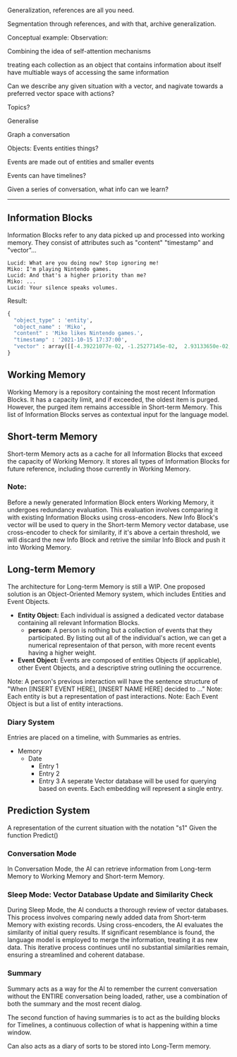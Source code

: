 
Generalization, references are all you need.

Segmentation through references, and with that, archive generalization.

Conceptual example:
Observation: 

Combining the idea of self-attention mechanisms



treating each collection as an object that contains information about itself
have multiable ways of accessing the same information

Can we describe any given situation with a vector, and nagivate towards a preferred vector space with actions?

Topics?

Generalise

Graph a conversation

Objects:
  Events
  entities
  things?

Events are made out of 
entities and smaller events

Events can have timelines?

Given a series of conversation, what info can we learn?

---
## Information Blocks
Information Blocks refer to any data picked up and processed into working memory. They consist of attributes such as "content" "timestamp" and "vector"...
```
Lucid: What are you doing now? Stop ignoring me!
Miko: I'm playing Nintendo games.
Lucid: And that's a higher priority than me?
Miko: ...
Lucid: Your silence speaks volumes.
```
Result:
```python
{
  "object_type" : 'entity',
  "object_name" : 'Miko',
  "content" : 'Miko likes Nintendo games.',
  "timestamp" : '2021-10-15 17:37:00',
  "vector" : array([[-4.39221077e-02, -1.25277145e-02,  2.93133650e-02,],[...]], dtype=float32),
}
```
## Working Memory
Working Memory is a repository containing the most recent Information Blocks. It has a capacity limit, and if exceeded, the oldest item is purged. However, the purged item remains accessible in Short-term Memory. This list of Information Blocks serves as contextual input for the language model.

## Short-term Memory
Short-term Memory acts as a cache for all Information Blocks that exceed the capacity of Working Memory. It stores all types of Information Blocks for future reference, including those currently in Working Memory.

### Note:
Before a newly generated Information Block enters Working Memory, it undergoes redundancy evaluation. This evaluation involves comparing it with existing Information Blocks using cross-encoders.
New Info Block's vector will be used to query in the Short-term Memory vector database, use cross-encoder to check for similarity, if it's above a certain threshold, we will discard the new Info Block and retrive the similar Info Block and push it into Working Memory.

## Long-term Memory
The architecture for Long-term Memory is still a WIP. One proposed solution is an Object-Oriented Memory system, which includes Entities and Event Objects.

- **Entity Object:** Each individual is assigned a dedicated vector database containing all relevant Information Blocks.
  - **person:** A person is nothing but a collection of events that they participated. By listing out all of the individual's action, we can get a numerical representaion of that person, with more recent events having a higher weight.
- **Event Object:** Events are composed of entities Objects (if applicable), other Event Objects, and a descriptive string outlining the occurrence.

Note: A person's previous interaction will have the sentence structure of "When [INSERT EVENT HERE], [INSERT NAME HERE] decided to ..."
Note: Each entity is but a representation of past interactions.
Note: Each Event Object is but a list of entity interactions.

### Diary System
Entries are placed on a timeline, with Summaries as entries.
- Memory
  - Date
    - Entry 1
    - Entry 2
    - Entry 3
A seperate Vector database will be used for querying based on events.
Each embedding will represent a single entry.

## Prediction System
A representation of the current situation with the notation "s1"
Given the function Predict()


### Conversation Mode
In Conversation Mode, the AI can retrieve information from Long-term Memory to Working Memory and Short-term Memory.

### Sleep Mode: Vector Database Update and Similarity Check
During Sleep Mode, the AI conducts a thorough review of vector databases. This process involves comparing newly added data from Short-term Memory with existing records. Using cross-encoders, the AI evaluates the similarity of initial query results. If significant resemblance is found, the language model is employed to merge the information, treating it as new data. This iterative process continues until no substantial similarities remain, ensuring a streamlined and coherent database.

### Summary
Summary acts as a way for the AI to remember the current conversation without the ENTIRE conversation being loaded, rather, use a combination of both the summary and the most recent dialog.

The second function of having summaries is to act as the building blocks for Timelines, a continuous collection of what is happening within a time window.

Can also acts as a diary of sorts to be stored into Long-Term memory.